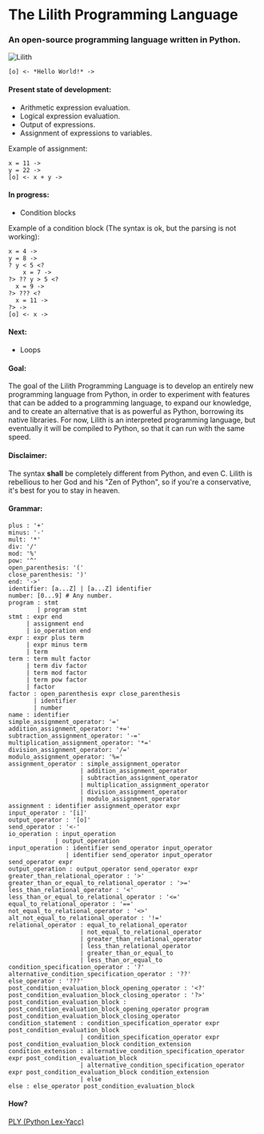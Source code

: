 # The Lilith Programming Language
### An open-source programming language written in Python.

![Lilith](https://s4.postimg.org/kv8u9hnd9/logo.png)

```
[o] <- *Hello World!* ->
```

#### Present state of development:
* Arithmetic expression evaluation.
* Logical expression evaluation.
* Output of expressions.
* Assignment of expressions to variables.

Example of assignment:

```
x = 11 ->
y = 22 ->
[o] <- x + y ->
```

#### In progress:
* Condition blocks

Example of a condition block (The syntax is ok, but the parsing is not working):

```
x = 4 ->
y = 8 ->
? y < 5 <?
	x = 7 -> 
?> ?? y > 5 <?
  x = 9 ->
?> ??? <?
  x = 11 ->
?> ->
[o] <- x ->
```

#### Next:
* Loops

#### Goal:
The goal of the Lilith Programming Language is to develop an entirely new programming language from Python, in order to experiment with features that can be added to a programming language, to expand our knowledge, and to create an alternative that is as powerful as Python, borrowing its native libraries. For now, Lilith is an interpreted programming language, but eventually it will be compiled to Python, so that it can run with the same speed. 

#### Disclaimer:
The syntax **shall** be completely different from Python, and even C. Lilith is rebellious to her God and his "Zen of Python", so if you're a conservative, it's best for you to stay in heaven.

#### Grammar:
```
plus : '+'
minus: '-'
mult: '*'
div: '/'
mod: '%'
pow: '^'
open_parenthesis: '('
close_parenthesis: ')'
end: '->'
identifier: [a...Z] | [a...Z] identifier
number: [0...9] # Any number.
program : stmt
		| program stmt
stmt : expr end
	 | assignment end
     | io_operation end
expr : expr plus term 
	 | expr minus term 
	 | term
term : term mult factor 
	 | term div factor 
	 | term mod factor
	 | term pow factor
	 | factor
factor : open_parenthesis expr close_parenthesis 
	   | identifier 
	   | number
name : identifier
simple_assignment_operator: '='
addition_assignment_operator: '+='
subtraction_assignment_operator: '-='
multiplication_assignment_operator: '*='
division_assignment_operator: '/='
modulo_assignment_operator: '%='
assignment_operator : simple_assignment_operator
				    | addition_assignment_operator
				    | subtraction_assignment_operator
				    | multiplication_assignment_operator
				    | division_assignment_operator
				    | modulo_assignment_operator
assignment : identifier assignment_operator expr
input_operator : '[i]'
output_operator : '[o]'
send_operator : '<-'
io_operation : input_operation
			 | output_operation
input_operation : identifier send_operator input_operator
				| identifier send_operator input_operator send_operator expr
output_operation : output_operator send_operator expr
greater_than_relational_operator : '>'
greater_than_or_equal_to_relational_operator : '>='
less_than_relational_operator : '<'
less_than_or_equal_to_relational_operator : '<='
equal_to_relational_operator : '=='
not_equal_to_relational_operator : '<>'
alt_not_equal_to_relational_operator : '!='
relational_operator : equal_to_relational_operator
					| not_equal_to_relational_operator
					| greater_than_relational_operator
					| less_than_relational_operator
					| greater_than_or_equal_to
					| less_than_or_equal_to
condition_specification_operator : '?'
alternative_condition_specification_operator : '??'
else_operator : '???'
post_condition_evaluation_block_opening_operator : '<?'
post_condition_evaluation_block_closing_operator : '?>'
post_condition_evaluation_block : post_condition_evaluation_block_opening_operator program post_condition_evaluation_block_closing_operator
condition_statement : condition_specification_operator expr post_condition_evaluation_block
					| condition_specification_operator expr post_condition_evaluation_block condition_extension
condition_extension : alternative_condition_specification_operator expr post_condition_evaluation_block
					| alternative_condition_specification_operator expr post_condition_evaluation_block condition_extension
					| else
else : else_operator post_condition_evaluation_block
```

#### How?
[PLY (Python Lex-Yacc)](http://www.dabeaz.com/ply/)
